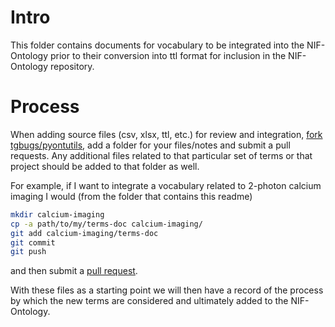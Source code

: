 # Intro
This folder contains documents for vocabulary to be integrated into the NIF-Ontology
prior to their conversion into ttl format for inclusion in the NIF-Ontology repository.

# Process
When adding source files (csv, xlsx, ttl, etc.) for review and integration,
[fork tgbugs/pyontutils](https://github.com/tgbugs/pyontutils#fork-destination-box),
add a folder for your files/notes and submit a pull requests.
Any additional files related to that particular set of terms or that project
should be added to that folder as well.

For example, if I want to integrate a vocabulary related to 2-photon calcium
imaging I would (from the folder that contains this readme)
```bash
mkdir calcium-imaging
cp -a path/to/my/terms-doc calcium-imaging/
git add calcium-imaging/terms-doc
git commit
git push
```
and then submit a [pull request](https://github.com/tgbugs/pyontutils/compare?expand=1).

With these files as a starting point we will then have a record of the process by which
the new terms are considered and ultimately added to the NIF-Ontology.

